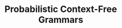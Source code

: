 ---
layout: default
title: Probabilistic Context-Free Grammars
desc: Sentences are trees. Who had the binoculars?
order: 2.5
---